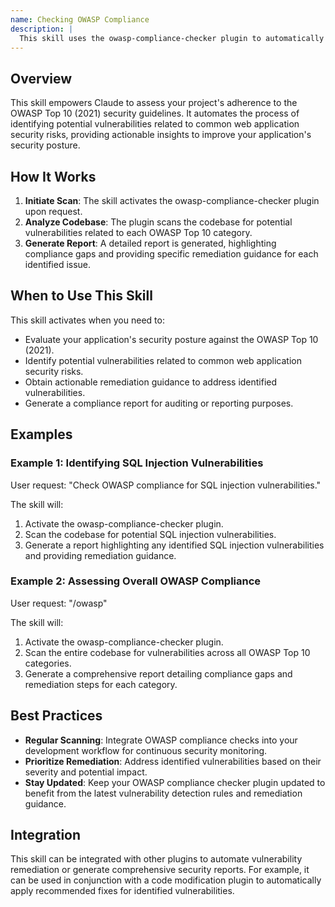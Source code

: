 ```yaml
---
name: Checking OWASP Compliance
description: |
  This skill uses the owasp-compliance-checker plugin to automatically identify potential security vulnerabilities based on the OWASP Top 10 (2021) list. It helps ensure your application adheres to industry-standard security practices by providing a detailed analysis of compliance gaps and offering remediation guidance. Use this skill when you need to audit your code for OWASP compliance, identify and fix vulnerabilities, or generate a compliance report. Trigger this skill by asking to "check OWASP compliance", "scan for OWASP vulnerabilities", or using the `/owasp` shortcut.
---
```


## Overview

This skill empowers Claude to assess your project's adherence to the OWASP Top 10 (2021) security guidelines. It automates the process of identifying potential vulnerabilities related to common web application security risks, providing actionable insights to improve your application's security posture.

## How It Works

1. **Initiate Scan**: The skill activates the owasp-compliance-checker plugin upon request.
2. **Analyze Codebase**: The plugin scans the codebase for potential vulnerabilities related to each OWASP Top 10 category.
3. **Generate Report**: A detailed report is generated, highlighting compliance gaps and providing specific remediation guidance for each identified issue.

## When to Use This Skill

This skill activates when you need to:
- Evaluate your application's security posture against the OWASP Top 10 (2021).
- Identify potential vulnerabilities related to common web application security risks.
- Obtain actionable remediation guidance to address identified vulnerabilities.
- Generate a compliance report for auditing or reporting purposes.

## Examples

### Example 1: Identifying SQL Injection Vulnerabilities

User request: "Check OWASP compliance for SQL injection vulnerabilities."

The skill will:
1. Activate the owasp-compliance-checker plugin.
2. Scan the codebase for potential SQL injection vulnerabilities.
3. Generate a report highlighting any identified SQL injection vulnerabilities and providing remediation guidance.

### Example 2: Assessing Overall OWASP Compliance

User request: "/owasp"

The skill will:
1. Activate the owasp-compliance-checker plugin.
2. Scan the entire codebase for vulnerabilities across all OWASP Top 10 categories.
3. Generate a comprehensive report detailing compliance gaps and remediation steps for each category.

## Best Practices

- **Regular Scanning**: Integrate OWASP compliance checks into your development workflow for continuous security monitoring.
- **Prioritize Remediation**: Address identified vulnerabilities based on their severity and potential impact.
- **Stay Updated**: Keep your OWASP compliance checker plugin updated to benefit from the latest vulnerability detection rules and remediation guidance.

## Integration

This skill can be integrated with other plugins to automate vulnerability remediation or generate comprehensive security reports. For example, it can be used in conjunction with a code modification plugin to automatically apply recommended fixes for identified vulnerabilities.